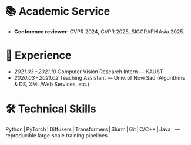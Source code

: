 # 📚 Academic Service  
- **Conference reviewer**: CVPR 2024, CVPR 2025, SIGGRAPH Asia 2025. 

# 💼 Experience  
- *2021.03 – 2021.10* Computer Vision Research Intern — KAUST  
- *2020.03 – 2021.02* Teaching Assistant — Univ. of Novi Sad (Algorithms & DS, XML/Web Services, etc.) 

# 🛠 Technical Skills  
Python | PyTorch | Diffusers | Transformers | Slurm | Git | C/C++ | Java   — reproducible large‑scale training pipelines 
